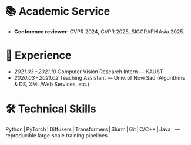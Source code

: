 # 📚 Academic Service  
- **Conference reviewer**: CVPR 2024, CVPR 2025, SIGGRAPH Asia 2025. 

# 💼 Experience  
- *2021.03 – 2021.10* Computer Vision Research Intern — KAUST  
- *2020.03 – 2021.02* Teaching Assistant — Univ. of Novi Sad (Algorithms & DS, XML/Web Services, etc.) 

# 🛠 Technical Skills  
Python | PyTorch | Diffusers | Transformers | Slurm | Git | C/C++ | Java   — reproducible large‑scale training pipelines 
